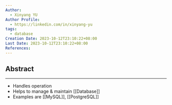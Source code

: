 ```yaml
---
Author:
  - Xinyang YU
Author Profile:
  - https://linkedin.com/in/xinyang-yu
tags:
  - database
Creation Date: 2023-10-12T23:10:22+08:00
Last Date: 2023-10-12T23:10:22+08:00
References:
---
```

## Abstract
---
- Handles operation
- Helps to manage & maintain [[Database]]
- Examples are [[MySQL]], [[PostgreSQL]]